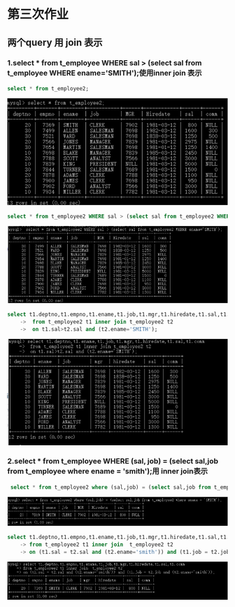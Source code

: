 # 第三次作业
## 两个query 用 join 表示
### 1.select * from t_employee WHERE sal > (select sal from t_employee WHERE ename='SMITH');使用inner join 表示

```sql
select * from t_employee2;
```
![](https://github.com/JINxin-0505/homework/blob/master/picture/m21.png)

```sql
select * from t_employee2 WHERE sal > (select sal from t_employee2 WHERE ename='SMITH');
```
![](https://github.com/JINxin-0505/homework/blob/master/picture/m22.png)

```sql
select t1.deptno,t1.empno,t1.ename,t1.job,t1.mgr,t1.hiredate,t1.sal,t1.comm
    ->  from t_employee2 t1 inner join t_employee2 t2
    ->  on t1.sal>t2.sal and (t2.ename='SMITH');
 ```
![](https://github.com/JINxin-0505/homework/blob/master/picture/m23.png) 

### 2.select * from t_employee WHERE (sal, job) = (select sal,job from t_employee where ename = 'smith');用 inner join表示

```sql
 select * from t_employee2 where (sal,job) = (select sal,job from t_employee2 where ename = 'SMITH');
```
![](https://github.com/JINxin-0505/homework/blob/master/picture/m24.png)

```sql
select t1.deptno,t1.empno,t1.ename,t1.job,t1.mgr,t1.hiredate,t1.sal,t1.comm
    -> from t_employee2 t1 inner join  t_employee2 t2
    -> on (t1.sal = t2.sal and (t2.ename='smith')) and (t1.job = t2.job and (t2.ename='smith'));
``` 
![](https://github.com/JINxin-0505/homework/blob/master/picture/m25.png)
